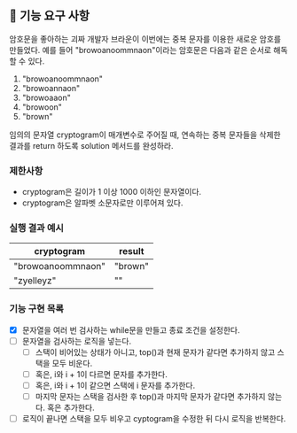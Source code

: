 ## 🚀 기능 요구 사항

암호문을 좋아하는 괴짜 개발자 브라운이 이번에는 중복 문자를 이용한 새로운 암호를 만들었다. 예를 들어 "browoanoommnaon"이라는 암호문은 다음과 같은 순서로 해독할 수 있다.

1. "browoanoommnaon"
2. "browoannaon"
3. "browoaaon"
4. "browoon"
5. "brown"

임의의 문자열 cryptogram이 매개변수로 주어질 때, 연속하는 중복 문자들을 삭제한 결과를 return 하도록 solution 메서드를 완성하라.

### 제한사항

- cryptogram은 길이가 1 이상 1000 이하인 문자열이다.
- cryptogram은 알파벳 소문자로만 이루어져 있다.

### 실행 결과 예시

| cryptogram | result |
| --- | --- |
| "browoanoommnaon" | "brown" |
| "zyelleyz" | "" |

### 기능 구현 목록
- [x] 문자열을 여러 번 검사하는 while문을 만들고 종료 조건을 설정한다.
- [ ] 문자열을 검사하는 로직을 넣는다.
  - [ ] 스택이 비어있는 상태가 아니고, top()과 현재 문자가 같다면 추가하지 않고 스택을 모두 비운다. 
  - [ ] 혹은, i와 i + 1이 다르면 문자를 추가한다.
  - [ ] 혹은, i와 i + 1이 같으면 스택에 i 문자를 추가한다.
  - [ ] 마지막 문자는 스택을 검사한 후 top()과 마지막 문자가 같다면 추가하지 않는다. 혹은 추가한다.
- [ ] 로직이 끝나면 스택을 모두 비우고 cyptogram을 수정한 뒤 다시 로직을 반복한다.